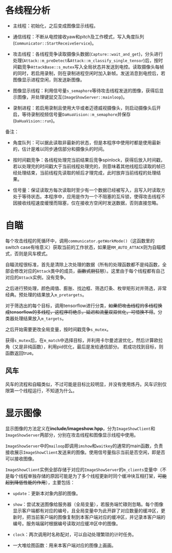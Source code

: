 # 各线程分析

* 主线程：初始化，之后变成图像显示线程。

* 通信线程：不断从电控接收yaw和pitch及工作模式，写入角度队列(`Communicator::StartReceiveService`)。

* 攻击线程：各线程竞争读取摄像头数据(`Capture::wait_and_get`)，分头进行处理(`Attack::m_preDetect`&`Attack::m_classify_single_tensor`)后，按时间戳竞争`AttackBase::s_mutex`写入全局状态并发送到电控。读取摄像头每帧的同时，若启用录制，则在录制进程空闲时加入新帧。发送消息到电控后，若图像显示进程空闲，则发送新图像。

* 图像显示线程：利用信号量`s_semaphore`等待攻击线程发送的图像，获得后显示图像，并处理键鼠交互(`ImageShowServer::mainloop`)。

* 录制进程：若启用录制且使用大华或者迈德威视摄像头，则启动摄像头后开启，等待录制视频信号量`DaHuaVision::m_semaphore`并保存(`DaHuaVision::run`)。

备注：

* 角度队列：可以据此读取非最新的状态，但是本程序中使用时都是使用最新的，估计是难以同步通信部分和摄像头的时间。

* 按时间戳竞争：各线程处理完当前结果后竞争spinlock，获得后放入时间戳，若以处理完的时间戳大于当前线程处理完的，则意味着其他线程后读取的帧已经处理结束，当前线程先读取的帧后才理完成，此时放弃当前线程的处理结果。

* 信号量：保证读取方每次读取时至少有一个数据已经被写入，且写入时读取方处于等待状态。本程序中，应用是作为一个不阻塞的互斥锁，使得攻击线程不因接收线程速度缓慢而阻塞，仅在接收方空闲时发送数据，否则直接忽略。

# 自瞄

每个攻击线程的死循环中，调用`communicator.getWorkMode()`（这函数里的switch case有啥意义）获取当前的工作状态，如果是`RM_AUTO_ATTACK`则为自瞄模式，否则是风车模式。

自瞄流程很标准，首先是清除上次处理的数据（所有的处理函数都不是纯函数，全部会修改对应的`Attack`类中的成员，~~函数式厨狂怒~~）。这里由于每个线程都有自己对应的`Attack`实例，没有竞争。

之后进行预处理，颜色阈值、膨胀、找边框、筛选灯条、枚举矩形对并筛选，非常经典。预处理的结果放入`m_pretargets`。

对于筛选出的每个目标，调用tensorflow进行分类，~~如果把攻击线程的多线程换成tensorflow的多线程，这程序将绝杀，延迟和流量双双优化，可惜换不得~~。分类器处理结果放入`m_targets`。

之后开始需要更改全局变量，按时间戳竞争`s_mutex`。

获得`s_mutex`后，在`m_match`中选择目标，并利用卡尔曼滤波优化，然后计算欧拉角（又是非纯函数），利用pid优化，最后是发给通信部分。 若成功找到目标，则函数返回true。

## 风车

风车的流程和自瞄类似，不过可能是目标比较明显，并没有使用炼丹。风车识别仅限第一个线程运行，不知道为什么。

# 显示图像

显示图像的方法定义在**include/imageshow.hpp**，分为`ImageShowClient`和`ImageShowServer`两部分，分别在攻击线程和图像显示线程中使用。

`ImageShowServer`中的`mailoop`即调用`imshow`和`waitkey`的通常的main函数，负责接收展示`ImageShowClient`发送来的图像。使用信号量指示当前是否空闲，即是否可以接收图像。

`ImageShowClient`实例全部存储于对应的`ImageShowServer`的`m_clients`变量中（不是每个线程单独存储的原因可能是为了多个线程更新时同个缓冲块互相打架，~~可能起到降低性能的作用~~），主要包括：

* `update`：更新本对象内部的图像。

* `show`：尝试发送图像给服务器（全局变量），若服务端忙碌则忽略。每个图像显示客户端都有对应的编号，且全局变量中为此开辟了对应数量的缓冲区，更新时，把当前客户端的图像复制到本客户端对应的缓冲区，并记录本客户端的编号。服务端届时根据编号读取对应缓冲区中的图像。

* `clock`：两次调用时名称配对，可以自动处理繁琐的计时任务。

* 一大堆绘图函数：用来本客户端对应的图像上画画。
